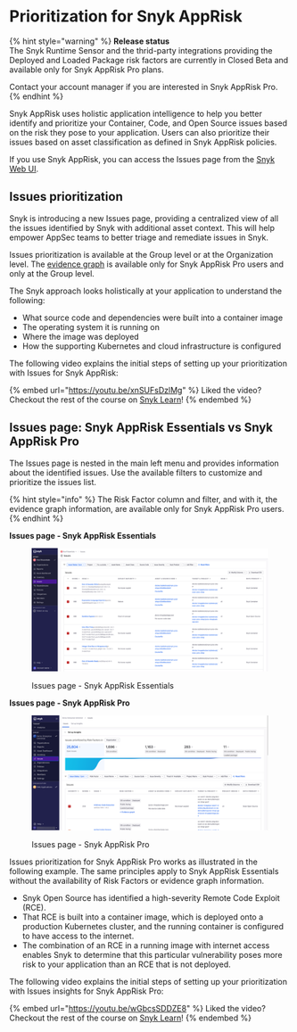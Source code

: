 # Prioritization for Snyk AppRisk

{% hint style="warning" %}
**Release status** \
The Snyk Runtime Sensor and the thrid-party integrations providing the Deployed and Loaded Package risk factors are currently in Closed Beta and available only for Snyk AppRisk Pro plans.&#x20;

Contact your account manager if you are interested in Snyk AppRisk Pro.
{% endhint %}

Snyk AppRisk uses holistic application intelligence to help you better identify and prioritize your Container, Code, and Open Source issues based on the risk they pose to your application. Users can also prioritize their issues based on asset classification as defined in Snyk AppRisk policies.&#x20;

If you use Snyk AppRisk, you can access the Issues page from the [Snyk Web UI](../../getting-started/snyk-web-ui.md).

## Issues prioritization

Snyk is introducing a new Issues page, providing a centralized view of all the issues identified by Snyk with additional asset context. This will help empower AppSec teams to better triage and remediate issues in Snyk.

Issues prioritization is available at the Group level or at the Organization level. The [evidence graph](using-the-issues-ui-with-snyk-apprisk/evidence-graph.md) is available only for Snyk AppRisk Pro users and only at the Group level.&#x20;

The Snyk approach looks holistically at your application to understand the following:

* What source code and dependencies were built into a container image
* The operating system it is running on
* Where the image was deployed
* How the supporting Kubernetes and cloud infrastructure is configured

The following video explains the initial steps of setting up your prioritization with Issues for Snyk AppRisk:

{% embed url="https://youtu.be/xnSUFsDzlMg" %}
Liked the video? Checkout the rest of the course on [Snyk Learn](https://learn.snyk.io/catalog/?type=product-training\&topics=AppRisk)!
{% endembed %}

## Issues page: Snyk AppRisk Essentials vs Snyk AppRisk Pro

The Issues page is nested in the main left menu and provides information about the identified issues. Use the available filters to customize and prioritize the issues list.

{% hint style="info" %}
The Risk Factor column and filter, and with it, the evidence graph information, are available only for Snyk AppRisk Pro users.&#x20;
{% endhint %}

**Issues page - Snyk AppRisk Essentials**

<figure><img src="../../.gitbook/assets/issues-apprisk-essentials.png" alt="Issues page - Snyk AppRisk Essentials"><figcaption><p>Issues page - Snyk AppRisk Essentials</p></figcaption></figure>

**Issues page - Snyk AppRisk Pro**

<figure><img src="../../.gitbook/assets/image (451).png" alt="Issues page - Snyk AppRisk Pro"><figcaption><p>Issues page - Snyk AppRisk Pro</p></figcaption></figure>

Issues prioritization for Snyk AppRisk Pro works as illustrated in the following example. The same principles apply to Snyk AppRisk Essentials without the availability of Risk Factors or evidence graph information.

* Snyk Open Source has identified a high-severity Remote Code Exploit (RCE).&#x20;
* That RCE is built into a container image, which is deployed onto a production Kubernetes cluster, and the running container is configured to have access to the internet.&#x20;
* The combination of an RCE in a running image with internet access enables Snyk to determine that this particular vulnerability poses more risk to your application than an RCE that is not deployed.

The following video explains the initial steps of setting up your prioritization with Issues insights for Snyk AppRisk Pro:

{% embed url="https://youtu.be/wGbcsSDDZE8" %}
Liked the video? Checkout the rest of the course on [Snyk Learn](https://learn.snyk.io/catalog/?type=product-training\&topics=AppRisk)!
{% endembed %}
